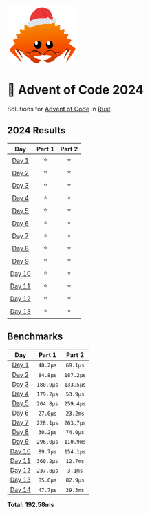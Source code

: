 <img src="./.assets/christmas_ferris.png" width="164">

# 🎄 Advent of Code 2024

Solutions for [Advent of Code](https://adventofcode.com/) in [Rust](https://www.rust-lang.org/).

<!--- advent_readme_stars table --->
## 2024 Results

| Day | Part 1 | Part 2 |
| :---: | :---: | :---: |
| [Day 1](https://adventofcode.com/2024/day/1) | ⭐ | ⭐ |
| [Day 2](https://adventofcode.com/2024/day/2) | ⭐ | ⭐ |
| [Day 3](https://adventofcode.com/2024/day/3) | ⭐ | ⭐ |
| [Day 4](https://adventofcode.com/2024/day/4) | ⭐ | ⭐ |
| [Day 5](https://adventofcode.com/2024/day/5) | ⭐ | ⭐ |
| [Day 6](https://adventofcode.com/2024/day/6) | ⭐ | ⭐ |
| [Day 7](https://adventofcode.com/2024/day/7) | ⭐ | ⭐ |
| [Day 8](https://adventofcode.com/2024/day/8) | ⭐ | ⭐ |
| [Day 9](https://adventofcode.com/2024/day/9) | ⭐ | ⭐ |
| [Day 10](https://adventofcode.com/2024/day/10) | ⭐ | ⭐ |
| [Day 11](https://adventofcode.com/2024/day/11) | ⭐ | ⭐ |
| [Day 12](https://adventofcode.com/2024/day/12) | ⭐ | ⭐ |
| [Day 13](https://adventofcode.com/2024/day/13) | ⭐ | ⭐ |
<!--- advent_readme_stars table --->

<!--- benchmarking table --->
## Benchmarks

| Day | Part 1 | Part 2 |
| :---: | :---: | :---:  |
| [Day 1](./src/bin/01.rs) | `48.2µs` | `69.1µs` |
| [Day 2](./src/bin/02.rs) | `84.8µs` | `187.2µs` |
| [Day 3](./src/bin/03.rs) | `180.9µs` | `133.5µs` |
| [Day 4](./src/bin/04.rs) | `179.2µs` | `53.9µs` |
| [Day 5](./src/bin/05.rs) | `204.8µs` | `259.4µs` |
| [Day 6](./src/bin/06.rs) | `27.0µs` | `23.2ms` |
| [Day 7](./src/bin/07.rs) | `228.1µs` | `263.7µs` |
| [Day 8](./src/bin/08.rs) | `30.2µs` | `74.0µs` |
| [Day 9](./src/bin/09.rs) | `296.0µs` | `110.9ms` |
| [Day 10](./src/bin/10.rs) | `89.7µs` | `154.1µs` |
| [Day 11](./src/bin/11.rs) | `360.2µs` | `12.7ms` |
| [Day 12](./src/bin/12.rs) | `237.8µs` | `3.1ms` |
| [Day 13](./src/bin/13.rs) | `85.0µs` | `82.9µs` |
| [Day 14](./src/bin/14.rs) | `47.7µs` | `39.3ms` |

**Total: 192.58ms**
<!--- benchmarking table --->

